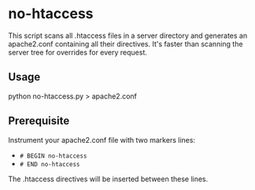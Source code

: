 # no-htaccess
This script scans all .htaccess files in a server directory and generates an apache2.conf containing all their directives.
It's faster than scanning the server tree for overrides for every request.

## Usage
python no-htaccess.py > apache2.conf

## Prerequisite
Instrument your apache2.conf file with two markers lines:
* `# BEGIN no-htaccess`
* `# END no-htaccess`

The .htaccess directives will be inserted between these lines.
